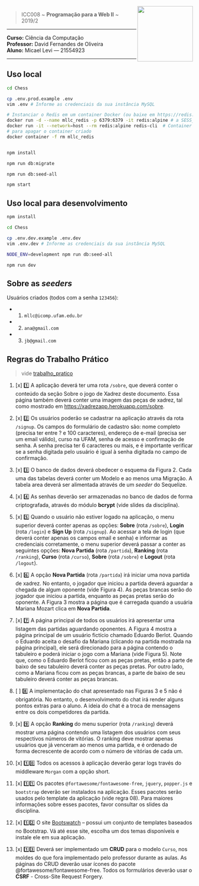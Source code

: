 <img src="https://www.colegioweb.com.br/wp-content/uploads/2017/12/Liberados-os-gabaritos-do-PSC-2018-da-UFAM.png" width="150" align="right">


> ICC008 ~ **Programação para a Web II** ~ 2019/2

----------------------------------------

**Curso:** Ciência da Computação <br>
**Professor:** David Fernandes de Oliveira <br>
**Aluno:** Micael Levi ― 21554923 <br>

----------------------------------------

## Uso local

```bash
cd Chess

cp .env.prod.example .env
vim .env # Informe as credenciais da sua instância MySQL

# Instanciar o Redis em um container Docker (ou baixe em https://redis.io/download)
docker run -d --name mllc_redis -p 6379:6379 -it redis:alpine # a SESS_URI será `redis://localhost:6379`
docker run -it --network=host --rm redis:alpine redis-cli  # Container para usar o `redis-cli` do conectado à instância anterior
# para apagar o container criado
docker container -f rm mllc_redis


npm install

npm run db:migrate

npm run db:seed-all

npm start
```

## Uso local para desenvolvimento

```bash
npm install

cd Chess

cp .env.dev.example .env.dev
vim .env.dev # Informe as credenciais da sua instância MySQL

NODE_ENV=development npm run db:seed-all

npm run dev
```

## Sobre as _seeders_

Usuários criados (todos com a senha `123456`):
- 1. `mllc@icomp.ufam.edu.br`
- 2. `ana@gmail.com`
- 3. `jb@gmail.com`



## Regras do Trabalho Prático
> vide [trabalho_pratico](./trabalho_pratico.pdf)

1. [x] :one: A aplicação deverá ter uma rota `/sobre`, que deverá conter o conteúdo da seção Sobre o jogo de Xadrez deste documento. Essa página também deverá conter uma imagem das peças de xadrez, tal como mostrado em https://xadrezapp.herokuapp.com/sobre.

2. [x] :two: Os usuários poderão se cadastrar na aplicação através da rota `/signup`. Os campos do formulário de cadastro são: nome completo (precisa ter entre ? e 100 caracteres), endereço de e-mail (precisa ser um email válido), curso na UFAM, senha de acesso e confirmação de senha. A senha precisa ter 6 caracteres ou mais, e é importante verificar se a senha digitada pelo usuário é igual à senha digitada no campo de confirmação.

3. [x] :three: O banco de dados deverá obedecer o esquema da Figura 2. Cada uma das tabelas deverá conter um Modelo e ao menos uma Migração. A tabela area deverá ser alimentada através de um _seeder_ do Sequelize.

4. [x] :four: As senhas deverão ser armazenadas no banco de dados de forma criptografada, através do módulo **bcrypt** (vide slides da disciplina).

5. [x] :five: Quando o usuário não estiver logado na aplicação, o menu superior deverá conter apenas as opções: **Sobre** (rota `/sobre`), **Login** (rota `/login`) e **Sign Up** (rota `/signup`). Ao acessar a tela de login (que deverá conter apenas os campos email e senha) e informar as credenciais corretamente, o menu superior deverá passar a conter as seguintes opções: **Nova Partida** (rota `/partida`), **Ranking** (rota `/ranking`), **Curso** (rota `/curso`), **Sobre** (rota `/sobre`) e **Logout** (rota `/logout`).

6. [x] :six: A opção **Nova Partida** (rota `/partida`) irá iniciar uma nova partida de xadrez. No entanto, o jogador que iniciou a partida deverá aguardar a chegada de algum oponente (vide Figura 4). As peças brancas serão do jogador que iniciou a partida, enquanto as peças pretas serão do oponente. A Figura 3 mostra a página que é carregada quando a usuária Mariana Mozart clica em **Nova Partida**.

7. [x] :seven: A página principal de todos os usuários irá apresentar uma listagem das partidas aguardando oponentes. A Figura 4 mostra a página principal de um usuário fictício chamado Eduardo Berlot. Quando o Eduardo aceita o desafio da Mariana (clicando na partida mostrada na página principal), ele será direcionado para a página contendo o tabuleiro e poderá iniciar o jogo com a Mariana (vide Figura 5). Note que, como o Eduardo Berlot ficou com as peças pretas, então a parte de baixo de seu tabuleiro deverá conter as peças pretas. Por outro lado, como a Mariana ficou com as peças brancas, a parte de baixo de seu
tabuleiro deverá conter as peças brancas.

8. [ ] :eight: A implementação do chat apresentado nas Figuras 3 e 5 não é obrigatória. No entanto, o desenvolvimento do chat irá render alguns pontos extras para o aluno. A ideia do chat é a troca de mensagens entre os dois competidores da partida.

9. [x] :nine: A opção **Ranking** do menu superior (rota `/ranking`) deverá mostrar uma página contendo uma listagem dos usuários com seus respectivos números de vitórias. O ranking deve mostrar apenas usuários que já venceram ao menos uma partida, e é ordenado de forma decrescente de acordo com o número de vitórias de cada um.

10. [x] :one::zero: Todos os acessos à aplicação deverão gerar logs  través do middleware `Morgan` com a opção short.

11. [x] :one::one: Os pacotes `@fortawesome/fontawesome-free`, `jquery`, `popper.js` e `bootstrap` deverão ser instalados na aplicação. Esses pacotes serão usados pelo template da aplicação (vide regra 08). Para maiores informações sobre esses pacotes, favor consultar os slides da disciplina.

12. [x] :one::two: O site [Bootswatch](https://bootswatch.com) – possui um conjunto de templates baseados no Bootstrap. Vá até esse site, escolha um dos temas disponíveis e instale ele em sua aplicação.

13. [x] :one::three: Deverá ser implementado um **CRUD** para o modelo `Curso`, nos moldes do que fora implementado pelo professor durante as aulas. As páginas do CRUD deverão usar ícones do pacote @fortawesome/fontawesome-free. Todos os formulários deverão usar o **CSRF** - Cross-Site Request Forgery.
